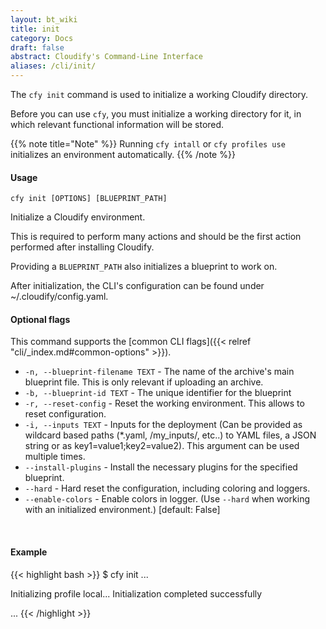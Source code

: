```yaml
---
layout: bt_wiki
title: init
category: Docs
draft: false
abstract: Cloudify's Command-Line Interface
aliases: /cli/init/
---
```


The `cfy init` command is used to initialize a working Cloudify directory.

Before you can use `cfy`, you must initialize a working directory for it, in which relevant functional information will be stored.

{{% note title="Note" %}}
Running `cfy intall` or `cfy profiles use` initializes an
environment automatically.
{{% /note %}}

#### Usage
`cfy init [OPTIONS] [BLUEPRINT_PATH]`

Initialize a Cloudify environment.

This is required to perform many actions and should be the first action
performed after installing Cloudify.

Providing a `BLUEPRINT_PATH` also initializes a blueprint to work on.

After initialization, the CLI's configuration can be found under
~/.cloudify/config.yaml.

#### Optional flags
This command supports the [common CLI flags]({{< relref "cli/_index.md#common-options" >}}).

* `-n, --blueprint-filename TEXT` -  The name of the archive's main blueprint
                                 file. This is only relevant if uploading an
                                 archive.
* `-b, --blueprint-id TEXT` - The unique identifier for the blueprint
* `-r, --reset-config` -
						Reset the working environment. This allows to reset configuration.
* `-i, --inputs TEXT` - Inputs for the deployment (Can be provided as wildcard
                        based paths (*.yaml, /my_inputs/, etc..) to YAML files,
                        a JSON string or as key1=value1;key2=value2). This
                        argument can be used multiple times.
* `--install-plugins` - Install the necessary plugins for the specified blueprint.
* `--hard` -            Hard reset the configuration, including coloring and
                        loggers.
* `--enable-colors` -   Enable colors in logger. (Use `--hard` when
                                 working with an initialized environment.)
                                 [default: False]

&nbsp;
#### Example

{{< highlight  bash  >}}
$ cfy init
...

Initializing profile local...
Initialization completed successfully

...
{{< /highlight >}}
